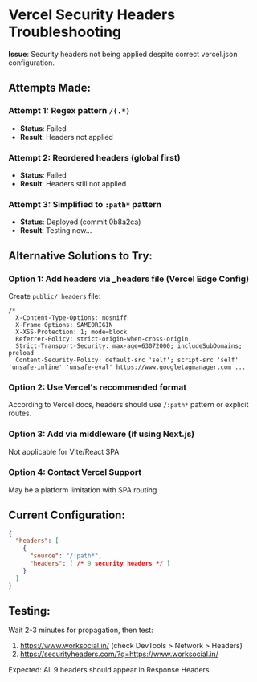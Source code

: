 # Vercel Security Headers Troubleshooting

**Issue**: Security headers not being applied despite correct vercel.json configuration.

## Attempts Made:

### Attempt 1: Regex pattern `/(.*)`
- **Status**: Failed
- **Result**: Headers not applied

### Attempt 2: Reordered headers (global first)
- **Status**: Failed
- **Result**: Headers still not applied

### Attempt 3: Simplified to `:path*` pattern
- **Status**: Deployed (commit 0b8a2ca)
- **Result**: Testing now...

## Alternative Solutions to Try:

### Option 1: Add headers via _headers file (Vercel Edge Config)
Create `public/_headers` file:
```
/*
  X-Content-Type-Options: nosniff
  X-Frame-Options: SAMEORIGIN
  X-XSS-Protection: 1; mode=block
  Referrer-Policy: strict-origin-when-cross-origin
  Strict-Transport-Security: max-age=63072000; includeSubDomains; preload
  Content-Security-Policy: default-src 'self'; script-src 'self' 'unsafe-inline' 'unsafe-eval' https://www.googletagmanager.com ...
```

### Option 2: Use Vercel's recommended format
According to Vercel docs, headers should use `/:path*` pattern or explicit routes.

### Option 3: Add via middleware (if using Next.js)
Not applicable for Vite/React SPA

### Option 4: Contact Vercel Support
May be a platform limitation with SPA routing

## Current Configuration:
```json
{
  "headers": [
    {
      "source": "/:path*",
      "headers": [ /* 9 security headers */ ]
    }
  ]
}
```

## Testing:
Wait 2-3 minutes for propagation, then test:
1. https://www.worksocial.in/ (check DevTools > Network > Headers)
2. https://securityheaders.com/?q=https://www.worksocial.in/

Expected: All 9 headers should appear in Response Headers.
